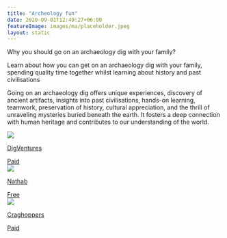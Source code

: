 ```yaml
---
title: "Archeology fun"
date: 2020-09-01T12:49:27+06:00
featureImage: images/ma/placeholder.jpeg
layout: static
---
```


Why you should go on an archaeology dig with your family?

Learn about how you can get on an archaeology dig with your family, spending quality time together whilst learning about history and past civilisations

Going on an archaeology dig offers unique experiences, discovery of ancient artifacts, insights into past civilisations, hands-on learning, teamwork, preservation of history, cultural appreciation, and the thrill of unraveling mysteries buried beneath the earth. It fosters a deep connection with human heritage and contributes to our understanding of the world.

<a class="ma-link" href="https://digventures.com/calendar/"><div class="ma-card"><div class="ma-icon"><img src ="/images/icon-pound.png"/></div><div class="ma-name"><p>DigVentures</p></div><div class="ma-paid-text"><span>Paid</span></div></div></a><a class="ma-link" href="https://www.nathab.com/blog/ten-reasons-why-adventure-travel-is-good-for-you/"><div class="ma-card"><div class="ma-icon"><img src ="/images/icon-check.png"/></div><div class="ma-name"><p>Nathab</p></div><div class="ma-paid-text"><span>Free </span></div></div></a><a class="ma-link" href="https://www.craghoppers.com/"><div class="ma-card"><div class="ma-icon"><img src ="/images/icon-pound.png"/></div><div class="ma-name"><p>Craghoppers</p></div><div class="ma-paid-text"><span>Paid</span></div></div></a>  

<br/><br/>






